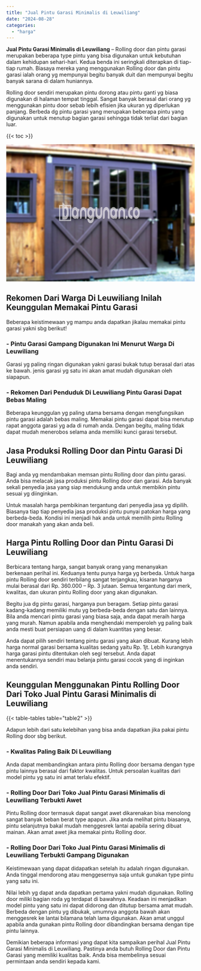 ```yaml
---
title: "Jual Pintu Garasi Minimalis di Leuwiliang"
date: "2024-08-28"
categories: 
  - "harga"
---
```


**Jual Pintu Garasi Minimalis di Leuwiliang** – Rolling door dan pintu garasi merupakan beberapa type pintu yang bisa digunakan untuk kebutuhan dalam kehidupan sehari-hari. Kedua benda ini seringkali diterapkan di tiap-tiap rumah. Biasaya mereka yang menggunakan Rolling door dan pintu garasi ialah orang yg mempunyai begitu banyak duit dan mempunyai begitu banyak sarana di dalam huniannya.

Rolling door sendiri merupakan pintu dorong atau pintu ganti yg biasa digunakan di halaman tempat tinggal. Sangat banyak berasal dari orang yg menggunakan pintu door sebab lebih efisien jika ukuran yg diperlukan panjang. Berbeda dg pintu garasi yang merupakan beberapa pintu yang digunakan untuk menutup bagian garasi sehingga tidak terliat dari bagian luar.

{{< toc >}}

![Jual Pintu Garasi Minimalis di Leuwiliang](/images/pintu-garasi-03.png)

## Rekomen Dari Warga Di Leuwiliang Inilah Keunggulan Memakai Pintu Garasi

Beberapa keistimewaan yg mampu anda dapatkan jikalau memakai pintu garasi yakni sbg berikut!

### \- Pintu Garasi Gampang Digunakan Ini Menurut Warga Di Leuwiliang

Garasi yg paling ringan digunakan yakni garasi bukak tutup berasal dari atas ke bawah. jenis garasi yg satu ini akan amat mudah digunakan oleh siapapun.

### \- Rekomen Dari Penduduk Di Leuwiliang Pintu Garasi Dapat Bebas Maling

Beberapa keunggulan yg paling utama bersama dengan mengfungsikan pintu garasi adalah bebas maling. Memakai pintu garasi dapat bisa menutup rapat anggota garasi yg ada di rumah anda. Dengan begitu, maling tidak dapat mudah menerobos selama anda memiliki kunci garasi tersebut.

## Jasa Produksi Rolling Door dan Pintu Garasi Di Leuwiliang

Bagi anda yg mendambakan memsan pintu Rolling door dan pintu garasi. Anda bisa melacak jasa produksi pintu Rolling door dan garasi. Ada banyak sekali penyedia jasa yang siap mendukung anda untuk membikin pintu sesuai yg diinginkan.

Untuk masalah harga pembikinan tergantung dari penyedia jasa yg dipilih. Biasanya tiap tiap penyedia jasa produksi pintu punyai patokan harga yang berbeda-beda. Kondisi ini menjadi hak anda untuk memilih pintu Rolling door manakah yang akan anda beli.

## Harga Pintu Rolling Door dan Pintu Garasi Di Leuwiliang

Berbicara tentang harga, sangat banyak orang yang menanyakan berkenaan perihal ini. Keduanya tentu punya harga yg berbeda. Untuk harga pintu Rolling door sendiri terbilang sangat terjangkau, kisaran harganya mulai berasal dari Rp. 360.000 – Rp. 3 jutaan. Semua tergantung dari merk, kwalitas, dan ukuran pintu Rolling door yang akan digunakan.

Begitu jua dg pintu garasi, harganya pun beragam. Setiap pintu garasi kadang-kadang memiliki mutu yg berbeda-beda dengan satu dan lainnya. Bila anda mencari pintu garasi yang biasa saja, anda dapat meraih harga yang murah. Namun apabila anda menghendaki memperoleh yg paling baik anda mesti buat persiapan uang di dalam kuantitas yang besar.

Anda dapat pilih sendiri tentang pintu garasi yang akan dibuat. Kurang lebih harga normal garasi bersama kualitas sedang yaitu Rp. 1jt. Lebih kurangnya harga garasi pintu ditentukan oleh segi tersebut. Anda dapat menentukannya sendiri mau belanja pintu garasi cocok yang di inginkan anda sendiri.

## Keunggulan Menggunakan Pintu Rolling Door Dari Toko Jual Pintu Garasi Minimalis di Leuwiliang

{{< table-tables table="table2" >}}

Adapun lebih dari satu kelebihan yang bisa anda dapatkan jika pakai pintu Rolling door sbg berikut.

### \- Kwalitas Paling Baik Di Leuwiliang

Anda dapat membandingkan antara pintu Rolling door bersama dengan type pintu lainnya berasal dari faktor kwalitas. Untuk persoalan kualitas dari model pintu yg satu ini amat terlalu efektif.

### \- Rolling Door Dari Toko Jual Pintu Garasi Minimalis di Leuwiliang Terbukti Awet

Pintu Rolling door termasuk dapat sangat awet dikarenakan bisa menolong sangat banyak beban berat type apapun. Jika anda melihat pintu biasanya, pintu selanjutnya bakal mudah menggesrek lantai apabila sering dibuat mainan. Akan amat awet jika memakai pintu Rolling door.

### \- Rolling Door Dari Toko Jual Pintu Garasi Minimalis di Leuwiliang Terbukti Gampang Digunakan

Keistimewaan yang dapat didapatkan setelah itu adalah ringan digunakan. Anda tinggal mendorong atau menggesernya saja untuk gunakan type pintu yang satu ini.

Nilai lebih yg dapat anda dapatkan pertama yakni mudah digunakan. Rolling door miliki bagian roda yg terdapat di bawahnya. Keadaan ini menjadikan model pintu yang satu ini dapat didorong dan ditutup bersama amat mudah. Berbeda dengan pintu yg dibukak, umumnya anggota bawah akan menggesrek ke lantai bilamana telah lama digunakan. Akan amat unggul apabila anda gunakan pintu Rolling door dibandingkan bersama dengan tipe pintu lainnya.

Demikian beberapa informasi yang dapat kita sampaikan perihal Jual Pintu Garasi Minimalis di Leuwiliang. Pastinya anda butuh Rolling Door dan Pintu Garasi yang memiliki kualitas baik. Anda bisa membelinya sesuai permintaan anda sendiri kepada kami.
